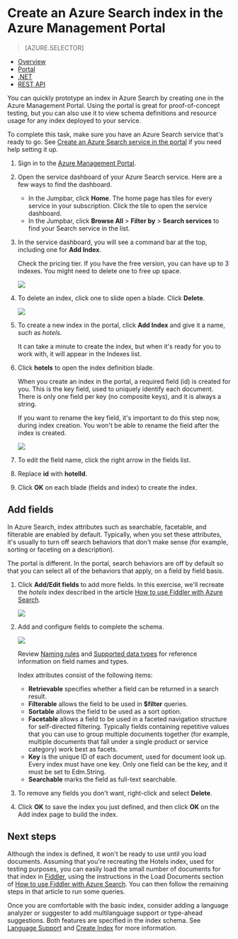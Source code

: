<properties
	pageTitle="Create an Azure Search index in the portal | Windows Azure | Hosted cloud search service"
	description="Add an index to Azure Search, a cloud hosted search service, by filling in field definitions in the Azure Management Portal."
	services="search"
	documentationCenter=""
	authors="HeidiSteen"
	manager="mblythe"
	editor=""
    tags="azure-portal"/>

<tags
	ms.service="search"
	ms.date="11/04/2015"
	wacn.date=""/>

# Create an Azure Search index in the Azure Management Portal
> [AZURE.SELECTOR]
- [Overview](/documentation/articles/search-what-is-an-index)
- [Portal](/documentation/articles/search-create-index-portal)
- [.NET](/documentation/articles/search-create-index-dotnet)
- [REST API](/documentation/articles/search-create-index-rest-api)

You can quickly prototype an index in Azure Search by creating one in the Azure Management Portal. Using the portal is great for proof-of-concept testing, but you can also use it to view schema definitions and resource usage for any index deployed to your service.

To complete this task, make sure you have an Azure Search service that's ready to go. See [Create an Azure Search service in the portal](/documentation/articles/search-create-service-portal) if you need help setting it up.

1. Sign in to the [Azure Management Portal](https://manage.windowsazure.cn).

2. Open the service dashboard of your Azure Search service. Here are a few ways to find the dashboard.
	- In the Jumpbar, click **Home**. The home page has tiles for every service in your subscription. Click the tile to open the service dashboard.
	- In the Jumpbar, click **Browse All** > **Filter by** > **Search services** to find your Search service in the list.

3. In the service dashboard, you will see a command bar at the top, including one for **Add Index**.

	Check the pricing tier. If you have the free version, you can have up to 3 indexes. You might need to delete one to free up space.

     ![][1]

4. To delete an index, click one to slide open a blade. Click **Delete**.

     ![][2]

5. To create a new index in the portal, click **Add Index** and give it a name, such as *hotels*.

	It can take a minute to create the index, but when it's ready for you to work with, it will appear in the Indexes list.

6. Click **hotels** to open the index definition blade.

	When you create an index in the portal, a required field (id) is created for you. This is the key field, used to uniquely identify each document. There is only one field per key (no composite keys), and it is always a string.

	If you want to rename the key field, it's important to do this step now, during index creation. You won't be able to rename the field after the index is created.

	![][3]

7. To edit the field name, click the right arrow in the fields list.

8. Replace **id** with **hotelId**.

9. Click **OK** on each blade (fields and index) to create the index.

## Add fields

In Azure Search, index attributes such as searchable, facetable, and filterable are enabled by default. Typically, when you set these attributes, it's usually to turn off search behaviors that don't make sense (for example, sorting or faceting on a description).

The portal is different. In the portal, search behaviors are off by default so that you can select all of the behaviors that apply, on a field by field basis.

1. Click **Add/Edit fields** to add more fields. In this exercise, we'll recreate the *hotels* index described in the article [How to use Fiddler with Azure Search](/documentation/articles/search-fiddler).

	![][4]

2. Add and configure fields to complete the schema.

	![][5]

	Review [Naming rules](https://msdn.microsoft.com/zh-cn/library/azure/dn857353.aspx) and [Supported data types](https://msdn.microsoft.com/zh-cn/library/azure/dn798938.aspx) for reference information on field names and types.

    Index attributes consist of the following items:

	- **Retrievable** specifies whether a field can be returned in a search result.
	- **Filterable** allows the field to be used in **$filter** queries.
	- **Sortable** allows the field to be used as a sort option.
	- **Facetable** allows a field to be used in a faceted navigation structure for self-directed filtering. Typically fields containing repetitive values that you can use to group multiple documents together (for example, multiple documents that fall under a single product or service category) work best as facets.
	- **Key** is the unique ID of each document, used for document look up. Every index must have one key. Only one field can be the key, and it must be set to Edm.String.
	- **Searchable** marks the field as full-text searchable.

3. To remove any fields you don't want, right-click and select **Delete**.

4. Click **OK** to save the index you just defined, and then click **OK** on the Add index page to build the index.


## Next steps

Although the index is defined, it won't be ready to use until you load documents. Assuming that you're recreating the Hotels index, used for testing purposes, you can easily load the small number of documents for that index in [Fiddler](/documentation/articles/search-fiddler), using the instructions in the Load Documents section of [How to use Fiddler with Azure Search](/documentation/articles/search-fiddler). You can then follow the remaining steps in that article to run some queries.

Once you are comfortable with the basic index, consider adding a language analyzer or suggester to add multilanguage support or type-ahead suggestions. Both features are specified in the index schema. See [Language Support](https://msdn.microsoft.com/elibrary/azure/dn879793.aspx) and [Create Index](https://msdn.microsoft.com/zh-cn/library/azure/dn798941.aspx) for more information.

<!--Image references-->
[1]: ./media/search-create-index-portal/AzureSearch-PortalIndex-1.PNG
[2]: ./media/search-create-index-portal/AzureSearch-PortalIndex-2.PNG
[3]: ./media/search-create-index-portal/AzureSearch-PortalIndex-3.PNG
[4]: ./media/search-create-index-portal/AzureSearch-PortalIndex-4.PNG
[5]: ./media/search-create-index-portal/AzureSearch-PortalIndex-5.PNG
